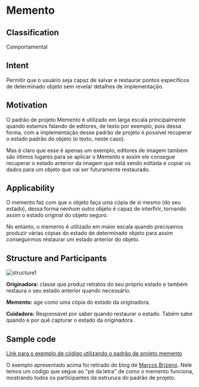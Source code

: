 # Memento

## Classification
Comportamental

## Intent
Permitir que o usuário seja capaz de salvar e restaurar pontos específicos de determinado objeto sem revelar detalhes de implementação.

## Motivation
O padrão de projeto Memento é utilizado em larga escala principalmente quando estamos falando de editores, de texto por exemplo, pois dessa forma, com a implementação desse padrão de projeto é possível recuperar o estado padrão do objeto (o texto, neste caso).

Mas é claro que esse é apenas um exemplo, editores de imagem também são ótimos lugares para se aplicar o Memento e assim ele consegue recuperar o estado anterior da imagem que está sendo editada e copiar os dados para um objeto que vai ser futuramente restaurado.

## Applicability
O memento faz com que o objeto faça uma cópia de si mesmo (do seu estado), dessa forma nenhum outro objeto é capaz de interfirir, tornando assim o estado original do objeto seguro. 

No entanto, o memento é utilizado em maior escala quando precisamos produzir várias cópias do estado de determinado objeto para assim conseguirmos restaurar um estado anterior do objeto.

## Structure and Participants

![structure1](https://user-images.githubusercontent.com/71103252/97759899-b8c75600-1ae0-11eb-8922-5832d349bce9.png)

**Originadora:** classe que produz retratos do seu próprio estado e também restaura o seu estado anterior quando necessário.

**Memento:** age como uma cópia do estado da originadora.

**Cuidadora:** Responsável por saber quando restaurar o estado. Tabém sabe quando e por quê capturar o estado da originadora.

## Sample code 

[Link para o exemplo de código utilizando o padrão de projeto memento](https://github.com/danieldorta/padrao-de-projeto/tree/master/Memento/exemplo)

O exemplo apresentado acima foi retirado do blog de [Marcos Brizeno](https://brizeno.wordpress.com/category/padroes-de-projeto/memento/). Nele temos um código que segue ao "pé da letra" de como o memento funciona, mostrando todos os participantes da estrurura do padrão de projeto.


